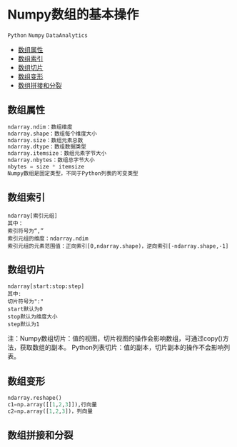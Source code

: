 # Numpy数组的基本操作

`Python` `Numpy` `DataAnalytics`

* [数组属性](#数组属性)
* [数组索引](#数组索引)
* [数组切片](#数组切片)
* [数组变形](#数组变形)
* [数组拼接和分裂](#数组拼接和分裂)

## 数组属性

``` python
ndarray.ndim：数组维度
ndarray.shape：数组每个维度大小
ndarray.size：数组元素总数
ndarray.dtype：数组数据类型
ndarray.itemsize：数组元素字节大小
ndarray.nbytes：数组总字节大小
nbytes = size * itemsize
Numpy数组是固定类型，不同于Python列表的可变类型
```

## 数组索引

```
ndarray[索引元组]
其中：
索引符号为“,”
索引元组的维度：ndarray.ndim
索引元组的元素范围值：正向索引[0,ndarray.shape)，逆向索引[-ndarray.shape,-1]
```


## 数组切片

```
ndarray[start:stop:step]
其中:
切片符号为":"
start默认为0
stop默认为维度大小
step默认为1
```
注：Numpy数组切片：值的视图，切片视图的操作会影响数组，可通过copy()方法，获取数组的副本。
   Python列表切片：值的副本，切片副本的操作不会影响列表。




## 数组变形

``` python
ndarray.reshape()
c1=np.array([[1,2,3]]),行向量
c2=np.array([1,2,3])，列向量
```
## 数组拼接和分裂
